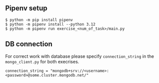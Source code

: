 ## Pipenv setup
```
$ python -m pip install pipenv
$ python -m pipenv install --python 3.12
$ python -m pipenv run exercise_<num_of_task>/main.py
```
## DB connection
For correct work with database please specify `connection_string` in the `mongo_client.py` for both execrises.
```
connection_string = "mongodb+srv://<username>:<password>@some.cluster.mongodb.net/"
```

